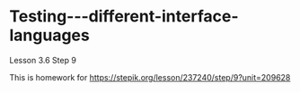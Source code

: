 # Testing---different-interface-languages
Lesson 3.6 Step 9

This is homework for https://stepik.org/lesson/237240/step/9?unit=209628
